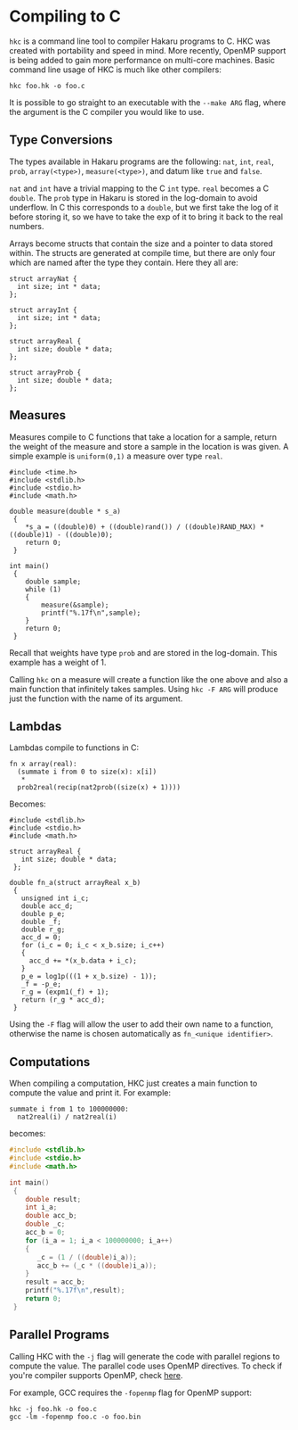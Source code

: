 # Compiling to C

`hkc` is a command line tool to compiler Hakaru programs to C. HKC was
created with portability and speed in mind. More recently, OpenMP support is
being added to gain more performance on multi-core machines. Basic command line
usage of HKC is much like other compilers:

```
hkc foo.hk -o foo.c
```

It is possible to go straight to an executable with the `--make ARG` flag, where
the argument is the C compiler you would like to use.




## Type Conversions

The types available in Hakaru programs are the following: `nat`, `int`, `real`,
`prob`, `array(<type>)`, `measure(<type>)`, and datum like `true` and `false`.

`nat` and `int` have a trivial mapping to the C `int` type. `real` becomes a C
`double`. The `prob` type in Hakaru is stored in the log-domain to avoid
underflow. In C this corresponds to a `double`, but we first take the log of it
before storing it, so we have to take the exp of it to bring it back to the real
numbers.

Arrays become structs that contain the size and a pointer to data stored within.
The structs are generated at compile time, but there are only four which are
named after the type they contain. Here they all are:

````
struct arrayNat {
  int size; int * data;
};

struct arrayInt {
  int size; int * data;
};

struct arrayReal {
  int size; double * data;
};

struct arrayProb {
  int size; double * data;
};
````



## Measures

Measures compile to C functions that take a location for a sample, return the
weight of the measure and store a sample in the location is was given. A simple
example is `uniform(0,1)` a measure over type `real`.


````
#include <time.h>
#include <stdlib.h>
#include <stdio.h>
#include <math.h>

double measure(double * s_a)
 {
    *s_a = ((double)0) + ((double)rand()) / ((double)RAND_MAX) * ((double)1) - ((double)0);
    return 0;
 }

int main()
 {
    double sample;
    while (1)
    {
        measure(&sample);
        printf("%.17f\n",sample);
    }
    return 0;
 }
````

Recall that weights have type `prob` and are stored in the log-domain. This
example has a weight of 1.

Calling `hkc` on a measure will create a function like the one above and also a
main function that infinitely takes samples. Using `hkc -F ARG` will produce
just the function with the name of its argument.




## Lambdas

Lambdas compile to functions in C:

````
fn x array(real):
  (summate i from 0 to size(x): x[i])
   *
  prob2real(recip(nat2prob((size(x) + 1))))

````

Becomes:

````
#include <stdlib.h>
#include <stdio.h>
#include <math.h>

struct arrayReal {
   int size; double * data;
 };

double fn_a(struct arrayReal x_b)
 {
   unsigned int i_c;
   double acc_d;
   double p_e;
   double _f;
   double r_g;
   acc_d = 0;
   for (i_c = 0; i_c < x_b.size; i_c++)
   {
     acc_d += *(x_b.data + i_c);
   }
   p_e = log1p(((1 + x_b.size) - 1));
   _f = -p_e;
   r_g = (expm1(_f) + 1);
   return (r_g * acc_d);
 }
````

Using the `-F` flag will allow the user to add their own name to a function,
otherwise the name is chosen automatically as `fn_<unique identifier>`.





## Computations

When compiling a computation, HKC just creates a main function to compute the
value and print it. For example:

```
summate i from 1 to 100000000:
  nat2real(i) / nat2real(i)
```

becomes:

```C
#include <stdlib.h>
#include <stdio.h>
#include <math.h>

int main()
 {
    double result;
    int i_a;
    double acc_b;
    double _c;
    acc_b = 0;
    for (i_a = 1; i_a < 100000000; i_a++)
    {
       _c = (1 / ((double)i_a));
       acc_b += (_c * ((double)i_a));
    }
    result = acc_b;
    printf("%.17f\n",result);
    return 0;
 }
```




## Parallel Programs

Calling HKC with the `-j` flag will generate the code with parallel regions to
compute the value. The parallel code uses OpenMP directives. To check if you're
compiler supports OpenMP, check [here](http://openmp.org/wp/openmp-compilers/).

For example, GCC requires the `-fopenmp` flag for OpenMP support:
```
hkc -j foo.hk -o foo.c
gcc -lm -fopenmp foo.c -o foo.bin
```
